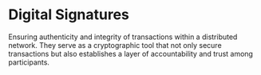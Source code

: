 # Digital Signatures
Ensuring authenticity and integrity of transactions within a distributed network. They serve as a cryptographic tool that not only secure transactions but also establishes a layer of accountability and trust among participants.
